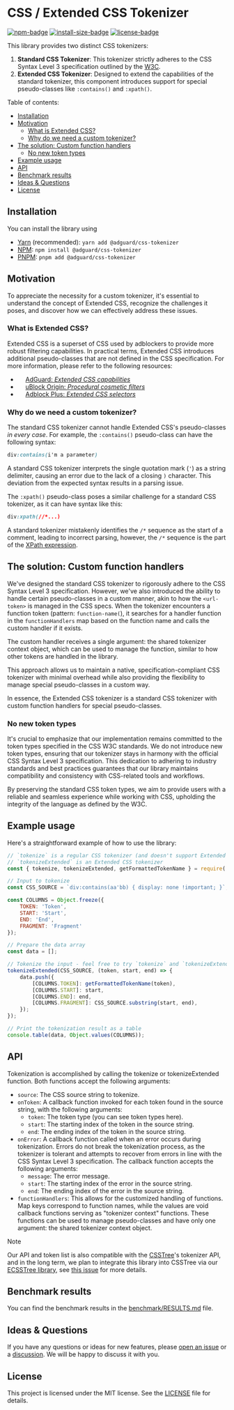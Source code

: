<!-- omit in toc -->
# CSS / Extended CSS Tokenizer

[![npm-badge]][npm-url] [![install-size-badge]][install-size-url] [![license-badge]][license-url]

This library provides two distinct CSS tokenizers:

1. **Standard CSS Tokenizer**: This tokenizer strictly adheres to the CSS Syntax Level 3 specification outlined by the
[W3C][css-syntax].
1. **Extended CSS Tokenizer**: Designed to extend the capabilities of the standard tokenizer, this component introduces
support for special pseudo-classes like `:contains()` and `:xpath()`.

Table of contents:

- [Installation](#installation)
- [Motivation](#motivation)
    - [What is Extended CSS?](#what-is-extended-css)
    - [Why do we need a custom tokenizer?](#why-do-we-need-a-custom-tokenizer)
- [The solution: Custom function handlers](#the-solution-custom-function-handlers)
    - [No new token types](#no-new-token-types)
- [Example usage](#example-usage)
- [API](#api)
- [Benchmark results](#benchmark-results)
- [Ideas \& Questions](#ideas--questions)
- [License](#license)

## Installation

You can install the library using

- [Yarn][yarn-pkg-manager-url] (recommended): `yarn add @adguard/css-tokenizer`
- [NPM][npm-pkg-manager-url]: `npm install @adguard/css-tokenizer`
- [PNPM][pnpm-pkg-manager-url]: `pnpm add @adguard/css-tokenizer`

## Motivation

To appreciate the necessity for a custom tokenizer, it's essential to understand the concept of Extended CSS, recognize
the challenges it poses, and discover how we can effectively address these issues.

### What is Extended CSS?

Extended CSS is a superset of CSS used by adblockers to provide more robust filtering capabilities. In practical terms,
Extended CSS introduces additional pseudo-classes that are not defined in the CSS specification. For more information,
please refer to the following resources:

<!--markdownlint-disable MD013-->
- <img src="https://cdn.adguard.com/website/github.com/AGLint/adg_logo.svg" width="14px"> [AdGuard: *Extended CSS capabilities*][adg-ext-css]
- <img src="https://cdn.adguard.com/website/github.com/AGLint/ubo_logo.svg" width="14px"> [uBlock Origin: *Procedural cosmetic filters*][ubo-procedural]
- <img src="https://cdn.adguard.com/website/github.com/AGLint/abp_logo.svg" width="14px"> [Adblock Plus: *Extended CSS selectors*][abp-ext-css]
<!--markdownlint-enable MD013-->

### Why do we need a custom tokenizer?

The standard CSS tokenizer cannot handle Extended CSS's pseudo-classes *in every case*. For example, the `:contains()`
pseudo-class can have the following syntax:

```css
div:contains(i'm a parameter)
```

A standard CSS tokenizer interprets the single quotation mark (`'`) as a string delimiter, causing an error due to the
lack of a closing `)` character. This deviation from the expected syntax results in a parsing issue.

The `:xpath()` pseudo-class poses a similar challenge for a standard CSS tokenizer, as it can have syntax like this:

```css
div:xpath(//*...)
```

A standard tokenizer mistakenly identifies the `/*` sequence as the start of a comment, leading to incorrect parsing,
however, the `/*` sequence is the part of the [XPath expression][xpath-mdn].

## The solution: Custom function handlers

We've designed the standard CSS tokenizer to rigorously adhere to the CSS Syntax Level 3 specification. However, we've
also introduced the ability to handle certain pseudo-classes in a custom manner, akin to how the `<url-token>` is
managed in the CSS specs. When the tokenizer encounters a function token (pattern: `function-name(`), it searches for a
handler function in the `functionHandlers` map based on the function name and calls the custom handler if it exists.

The custom handler receives a single argument: the shared tokenizer context object, which can be used to manage the
function, similar to how other tokens are handled in the library.

This approach allows us to maintain a native, specification-compliant CSS tokenizer with minimal overhead while also
providing the flexibility to manage special pseudo-classes in a custom way.

In essence, the Extended CSS tokenizer is a standard CSS tokenizer with custom function handlers for special
pseudo-classes.

### No new token types

It's crucial to emphasize that our implementation remains committed to the token types specified in the CSS W3C
standards. We do not introduce new token types, ensuring that our tokenizer stays in harmony with the official CSS
Syntax Level 3 specification. This dedication to adhering to industry standards and best practices guarantees that our
library maintains compatibility and consistency with CSS-related tools and workflows.

By preserving the standard CSS token types, we aim to provide users with a reliable and seamless experience while
working with CSS, upholding the integrity of the language as defined by the W3C.

## Example usage

Here's a straightforward example of how to use the library:

```js
// `tokenize` is a regular CSS tokenizer (and doesn't support Extended CSS)
// `tokenizeExtended` is an Extended CSS tokenizer
const { tokenize, tokenizeExtended, getFormattedTokenName } = require('@adguard/css-tokenizer');

// Input to tokenize
const CSS_SOURCE = `div:contains(aa'bb) { display: none !important; }`;

const COLUMNS = Object.freeze({
    TOKEN: 'Token',
    START: 'Start',
    END: 'End',
    FRAGMENT: 'Fragment'
});

// Prepare the data array
const data = [];

// Tokenize the input - feel free to try `tokenize` and `tokenizeExtended`
tokenizeExtended(CSS_SOURCE, (token, start, end) => {
    data.push({
        [COLUMNS.TOKEN]: getFormattedTokenName(token),
        [COLUMNS.START]: start,
        [COLUMNS.END]: end,
        [COLUMNS.FRAGMENT]: CSS_SOURCE.substring(start, end),
    });
});

// Print the tokenization result as a table
console.table(data, Object.values(COLUMNS));
```

## API

Tokenization is accomplished by calling the tokenize or tokenizeExtended function. Both functions accept the following
arguments:

- `source`: The CSS source string to tokenize.
- `onToken`: A callback function invoked for each token found in the source string, with the following arguments:
    <!-- TODO: Add link -->
    - `token`: The token type (you can see token types here).
    - `start`: The starting index of the token in the source string.
    - `end`: The ending index of the token in the source string.
- `onError`: A callback function called when an error occurs during tokenization. Errors do not break the tokenization
process, as the tokenizer is tolerant and attempts to recover from errors in line with the CSS Syntax Level 3
specification. The callback function accepts the following arguments:
    - `message`: The error message.
    - `start`: The starting index of the error in the source string.
    - `end`: The ending index of the error in the source string.
- `functionHandlers`: This allows for the customized handling of functions. Map keys correspond to function names,
while the values are void callback functions serving as "tokenizer context" functions. These functions can be used to
manage pseudo-classes and have only one argument: the shared tokenizer context object.

> [!NOTE]
> Our API and token list is also compatible with the [CSSTree][css-tree-repo]'s tokenizer API, and in the long term, we
> plan to integrate this library into CSSTree via our [ECSSTree library][ecss-tree-repo], see
> [this issue][css-tree-issue] for more details.

## Benchmark results

You can find the benchmark results in the [benchmark/RESULTS.md][benchmark-results] file.

## Ideas & Questions

If you have any questions or ideas for new features, please [open an issue][new-issue-url] or a
[discussion][discussions-url]. We will be happy to discuss it with you.

## License

This project is licensed under the MIT license. See the [LICENSE][license-url] file for details.

[abp-ext-css]: https://help.eyeo.com/adblockplus/how-to-write-filters#elemhide-emulation
[adg-ext-css]: https://github.com/AdguardTeam/ExtendedCss/blob/master/README.md
[benchmark-results]: https://github.com/AdguardTeam/tsurlfilter/blob/master/packages/css-tokenizer/benchmark/RESULTS.md
[css-syntax]: https://www.w3.org/TR/css-syntax-3/
[css-tree-issue]: https://github.com/csstree/csstree/issues/253
[css-tree-repo]: https://github.com/csstree/csstree
[discussions-url]: https://github.com/AdguardTeam/tsurlfilter/discussions
[ecss-tree-repo]: https://github.com/AdguardTeam/ecsstree
[install-size-badge]: https://packagephobia.com/badge?p=@adguard/css-tokenizer
[install-size-url]: https://packagephobia.com/result?p=@adguard/css-tokenizer
[license-badge]: https://img.shields.io/npm/l/@adguard/css-tokenizer
[license-url]: https://github.com/AdguardTeam/tsurlfilter/blob/master/packages/css-tokenizer/LICENSE
[new-issue-url]: https://github.com/AdguardTeam/tsurlfilter/issues/new
[npm-badge]: https://img.shields.io/npm/v/@adguard/css-tokenizer
[npm-pkg-manager-url]: https://www.npmjs.com/get-npm
[npm-url]: https://www.npmjs.com/package/@adguard/css-tokenizer
[pnpm-pkg-manager-url]: https://pnpm.js.org/
[ubo-procedural]: https://github.com/gorhill/uBlock/wiki/Procedural-cosmetic-filters
[xpath-mdn]: https://developer.mozilla.org/en-US/docs/Web/XPath
[yarn-pkg-manager-url]: https://yarnpkg.com/en/docs/install
